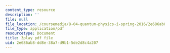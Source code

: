 ```yaml
---
content_type: resource
description: ''
file: null
file_location: /coursemedia/8-04-quantum-physics-i-spring-2016/2e686ab8dd8e38a7d9b15de2d8c4a207_3_qvO8bKGus.pdf
file_type: application/pdf
resourcetype: Document
title: 3play pdf file
uid: 2e686ab8-dd8e-38a7-d9b1-5de2d8c4a207
---
```

